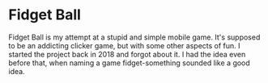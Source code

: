 # Fidget Ball
Fidget Ball is my attempt at a stupid and simple mobile game. It's supposed to be an addicting clicker game, but with some other aspects of fun. I started the project back in 2018 and forgot about it. I had the idea even before that, when naming a game fidget-something sounded like a good idea.
